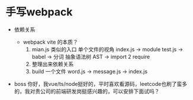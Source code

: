 # 手写webpack

- 依赖关系
    - webpack vite 的本质？
        1. mian.js 类似的入口
            单个文件的视角
            index.js -> module  test.js -> babel -> 分词 抽象语法树 AST -> import 2 require
        2. 整理出来依赖关系
        3. build 一个文件
            word.js -> message.js -> index.js

- boss 你好，我vue/ts/node挺好的，平时喜欢看源码，leetcode也刷了蛮多的，我对贵公司的前端研发岗挺感兴趣的，可以安排下面试吗？